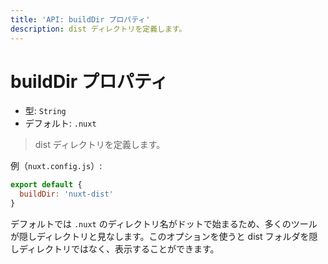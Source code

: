 ```yaml
---
title: 'API: buildDir プロパティ'
description: dist ディレクトリを定義します。
---
```


# buildDir プロパティ

- 型: `String`
- デフォルト: `.nuxt`

> dist ディレクトリを定義します。

例（`nuxt.config.js`）:

```js
export default {
  buildDir: 'nuxt-dist'
}
```

デフォルトでは `.nuxt` のディレクトリ名がドットで始まるため、多くのツールが隠しディレクトリと見なします。このオプションを使うと dist フォルダを隠しディレクトリではなく、表示することができます。
